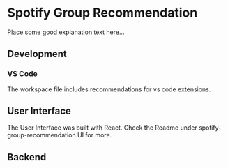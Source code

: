 # Spotify Group Recommendation

Place some good explanation text here...

## Development

### VS Code

The workspace file includes recommendations for vs code extensions.

## User Interface

The User Interface was built with React. Check the Readme under spotify-group-recommendation.UI for more.

## Backend

